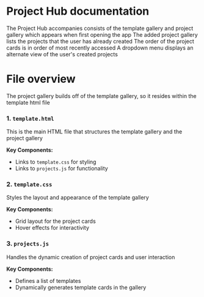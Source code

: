 # Project Hub documentation

The Project Hub accompanies consists of the template gallery and project gallery which appears when first opening the app
The added project gallery lists the projects that the user has already created
The order of the project cards is in order of most recently accessed 
A dropdown menu displays an alternate view of the user's created projects 

# File overview

The project gallery builds off of the template gallery, so it resides within the template html file

### 1. `template.html`
This is the main HTML file that structures the template gallery and the project gallery

**Key Components:**
- Links to `template.css` for styling
- Links to `projects.js` for functionality

### 2. `template.css`
Styles the layout and appearance of the template gallery

**Key Components:**
- Grid layout for the project cards
- Hover effects for interactivity

### 3. `projects.js`
Handles the dynamic creation of project cards and user interaction

**Key Components:**
- Defines a list of templates
- Dynamically generates template cards in the gallery